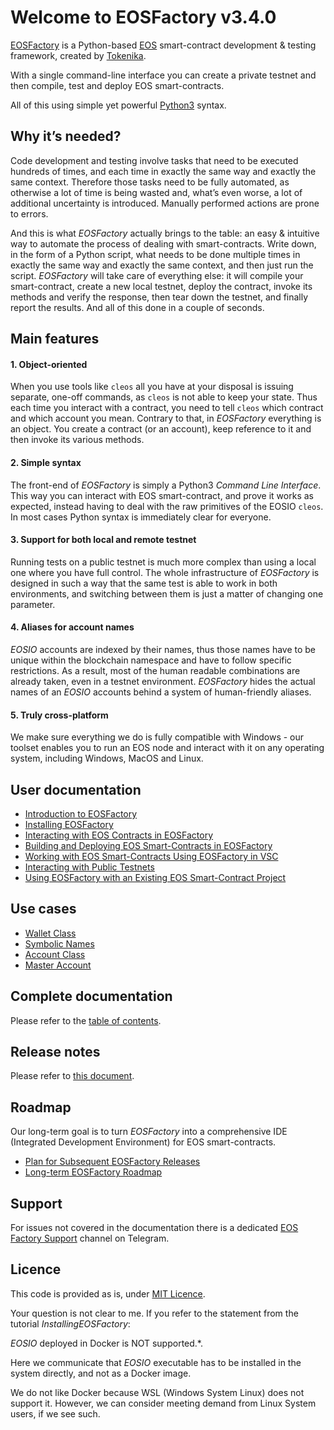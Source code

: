 # Welcome to EOSFactory v3.4.0

[EOSFactory](http://eosfactory.io/) is a Python-based [EOS](https://eos.io) smart-contract development & testing framework, created by [Tokenika](https://tokenika.io).

With a single command-line interface you can create a private testnet and then compile, test and deploy EOS smart-contracts.

All of this using simple yet powerful [Python3](https://www.python.org/) syntax.

## Why it’s needed?

Code development and testing involve tasks that need to be executed hundreds of times, and each time in exactly the same way and exactly the same context. Therefore those tasks need to be fully automated, as otherwise a lot of time is being wasted and, what’s even worse, a lot of additional uncertainty is introduced. Manually performed actions are prone to errors.

And this is what *EOSFactory* actually brings to the table: an easy & intuitive way to automate the process of dealing with smart-contracts. Write down, in the form of a Python script, what needs to be done multiple times in exactly the same way and exactly the same context, and then just run the script. *EOSFactory* will take care of everything else: it will compile your smart-contract, create a new local testnet, deploy the contract, invoke its methods and verify the response, then tear down the testnet, and finally report the results. And all of this done in a couple of seconds.

## Main features

#### 1. Object-oriented

When you use tools like `cleos` all you have at your disposal is issuing separate, one-off commands, as `cleos` is not able to keep your state. Thus each time you interact with a contract, you need to tell `cleos` which contract and which account you mean. Contrary to that, in *EOSFactory* everything is an object. You create a contract (or an account), keep reference to it and then invoke its various methods.

#### 2. Simple syntax

The front-end of *EOSFactory* is simply a Python3 *Command Line Interface*. This way you can interact with EOS smart-contract, and prove it works as expected, instead having to deal with the raw primitives of the EOSIO `cleos`. In most cases Python syntax is immediately clear for everyone.

#### 3. Support for both local and remote testnet

Running tests on a public testnet is much more complex than using a local one where you have full control. The whole infrastructure of *EOSFactory* is designed in such a way that the same test is able to work in both environments, and switching between them is just a matter of changing one parameter.

#### 4. Aliases for account names

*EOSIO* accounts are indexed by their names, thus those names have to be unique within the blockchain namespace and have to follow specific restrictions. As a result, most of the human readable combinations are already taken, even in a testnet environment. *EOSFactory* hides the actual names of an *EOSIO* accounts behind a system of human-friendly aliases.

#### 5. Truly cross-platform

We make sure everything we do is fully compatible with Windows - our toolset enables you to run an EOS node and interact with it on any operating system, including Windows, MacOS and Linux.

## User documentation

* [Introduction to EOSFactory](docs/tutorials/00.IntroductionToEOSFactory.md)
* [Installing EOSFactory](docs/tutorials/01.InstallingEOSFactory.md)
* [Interacting with EOS Contracts in EOSFactory](docs/tutorials/02.InteractingWithEOSContractsInEOSFactory.md)
* [Building and Deploying EOS Smart-Contracts in EOSFactory](docs/tutorials/03.BuildingAndDeployingEOSContractsInEOSFactory.md)
* [Working with EOS Smart-Contracts Using EOSFactory in VSC](docs/tutorials/04.WorkingWithEOSContractsUsingEOSFactoryInVSC.md)
* [Interacting with Public Testnets](docs/tutorials/05.InteractingWithPublicTestnet.md)
* [Using EOSFactory with an Existing EOS Smart-Contract Project](docs/tutorials/06.UsingEOSFactoryWithExistingProject.md)

## Use cases

* [Wallet Class](docs/cases/wallet.md)
* [Symbolic Names](docs/cases/symbolic_names.md)
* [Account Class](docs/cases/account.md)
* [Master Account](docs/cases/master_account.md)

## Complete documentation

Please refer to the [table of contents](https://eosfactory.io/eosfactory_dev/html/index.html).


## Release notes

Please refer to [this document](docs/ReleaseNotes.md).

## Roadmap

Our long-term goal is to turn *EOSFactory* into a comprehensive IDE (Integrated Development Environment) for EOS smart-contracts.

- [Plan for Subsequent EOSFactory Releases](docs/roadmap/PlanForSubsequentEOSFactoryReleases.md)
- [Long-term EOSFactory Roadmap](docs/roadmap/LongTermEOSFactoryRoadmap.md)

## Support

For issues not covered in the documentation there is a dedicated [EOS Factory Support](https://t.me/EOSFactorySupport) channel on Telegram.

## Licence

This code is provided as is, under [MIT Licence](LICENCE).


Your question is not clear to me.
If you refer to the statement from the tutorial *InstallingEOSFactory*:

*EOSIO* deployed in Docker is NOT supported.*.

Here we communicate that *EOSIO* executable has to be installed in the system directly, and not as a Docker image.

We do not like Docker because WSL (Windows System Linux) does not support it. However, we can consider meeting demand from Linux System users, if we see such.

